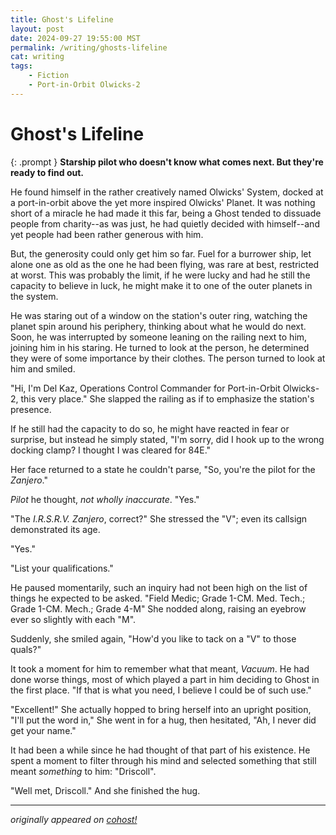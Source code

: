 ```yaml
---
title: Ghost's Lifeline
layout: post
date: 2024-09-27 19:55:00 MST
permalink: /writing/ghosts-lifeline
cat: writing
tags:
    - Fiction
    - Port-in-Orbit Olwicks-2
---
```


# Ghost's Lifeline

{: .prompt }
**Starship pilot who doesn't know what comes next. But they're ready to find out.**

He found himself in the rather creatively named Olwicks' System, docked at a port-in-orbit above the yet more inspired Olwicks' Planet. It was nothing short of a miracle he had made it this far, being a Ghost tended to dissuade people from charity--as was just, he had quietly decided with himself--and yet people had been rather generous with him.

But, the generosity could only get him so far. Fuel for a burrower ship, let alone one as old as the one he had been flying, was rare at best, restricted at worst. This was probably the limit, if he were lucky and had he still the capacity to believe in luck, he might make it to one of the outer planets in the system.

He was staring out of a window on the station's outer ring, watching the planet spin around his periphery, thinking about what he would do next. Soon, he was interrupted by someone leaning on the railing next to him, joining him in his staring. He turned to look at the person, he determined they were of some importance by their clothes. The person turned to look at him and smiled.

"Hi, I'm Del Kaz, Operations Control Commander for Port-in-Orbit Olwicks-2, this very place." She slapped the railing as if to emphasize the station's presence.

If he still had the capacity to do so, he might have reacted in fear or surprise, but instead he simply stated, "I'm sorry, did I hook up to the wrong docking clamp? I thought I was cleared for 84E."

Her face returned to a state he couldn't parse, "So, you're the pilot for the *Zanjero*."

*Pilot* he thought, *not wholly inaccurate*. "Yes."

"The *I.R.S.R.V. Zanjero*, correct?" She stressed the "V"; even its callsign demonstrated its age.

"Yes."

"List your qualifications."

He paused momentarily, such an inquiry had not been high on the list of things he expected to be asked. "Field Medic; Grade 1-CM. Med. Tech.; Grade 1-CM. Mech.; Grade 4-M" She nodded along, raising an eyebrow ever so slightly with each "M".

Suddenly, she smiled again, "How'd you like to tack on a "V" to those quals?"

It took a moment for him to remember what that meant, *Vacuum*. He had done worse things, most of which played a part in him deciding to Ghost in the first place. "If that is what you need, I believe I could be of such use."

"Excellent!" She actually hopped to bring herself into an upright position, "I'll put the word in," She went in for a hug, then hesitated, "Ah, I never did get your name."

It had been a while since he had thought of that part of his existence. He spent a moment to filter through his mind and selected something that still meant *something* to him: "Driscoll".

"Well met, Driscoll." And she finished the hug.

---

*originally appeared on [cohost!](https://cohost.org/Roughly-Enough-Mail/post/7851476-he-found-himself-in)*
